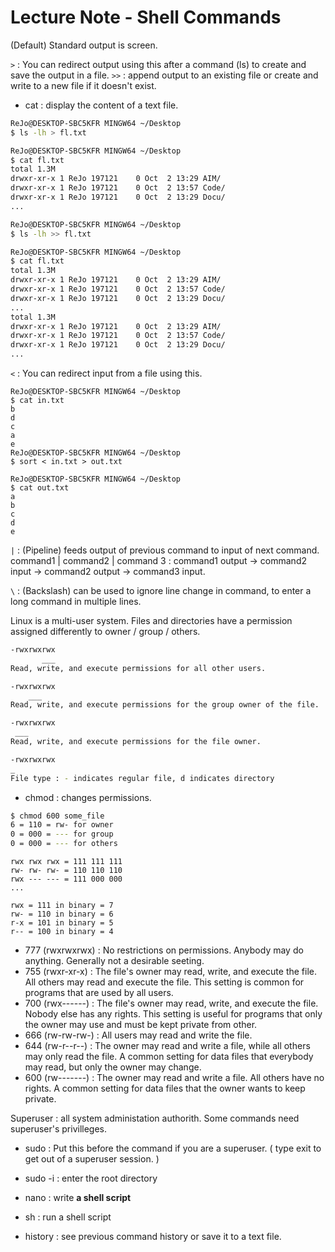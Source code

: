 # Lecture Note - Shell Commands

(Default) Standard output is screen.  

`>` : You can redirect output using this after a command (ls) to create and save the output in a file.
`>>` : append output to an existing file or create and write to a new file if it doesn't exist.

- cat : display the content of a text file.

```sh
ReJo@DESKTOP-SBC5KFR MINGW64 ~/Desktop
$ ls -lh > fl.txt

ReJo@DESKTOP-SBC5KFR MINGW64 ~/Desktop
$ cat fl.txt
total 1.3M
drwxr-xr-x 1 ReJo 197121    0 Oct  2 13:29 AIM/
drwxr-xr-x 1 ReJo 197121    0 Oct  2 13:57 Code/
drwxr-xr-x 1 ReJo 197121    0 Oct  2 13:29 Docu/
...

ReJo@DESKTOP-SBC5KFR MINGW64 ~/Desktop
$ ls -lh >> fl.txt

ReJo@DESKTOP-SBC5KFR MINGW64 ~/Desktop
$ cat fl.txt
total 1.3M
drwxr-xr-x 1 ReJo 197121    0 Oct  2 13:29 AIM/
drwxr-xr-x 1 ReJo 197121    0 Oct  2 13:57 Code/
drwxr-xr-x 1 ReJo 197121    0 Oct  2 13:29 Docu/
...
total 1.3M
drwxr-xr-x 1 ReJo 197121    0 Oct  2 13:29 AIM/
drwxr-xr-x 1 ReJo 197121    0 Oct  2 13:57 Code/
drwxr-xr-x 1 ReJo 197121    0 Oct  2 13:29 Docu/
...
```

`<` : You can redirect input from a file using this.

```
ReJo@DESKTOP-SBC5KFR MINGW64 ~/Desktop
$ cat in.txt
b
d
c
a
e
ReJo@DESKTOP-SBC5KFR MINGW64 ~/Desktop
$ sort < in.txt > out.txt

ReJo@DESKTOP-SBC5KFR MINGW64 ~/Desktop
$ cat out.txt
a
b
c
d
e
```

`|` : (Pipeline) feeds output of previous command to input of next command.  
command1 | command2 | command 3 : command1 output -> command2 input -> command2 output -> command3 input.  

`\` : (Backslash) can be used to ignore line change in command, to enter a long command in multiple lines.


Linux is a multi-user system.
Files and directories have a permission assigned differently to owner / group / others.

```sh
-rwxrwxrwx
       ___
Read, write, and execute permissions for all other users.
```
```sh
-rwxrwxrwx
    ___   
Read, write, and execute permissions for the group owner of the file.
```
```sh
-rwxrwxrwx
 ___      
Read, write, and execute permissions for the file owner.
```
```sh
-rwxrwxrwx
_
File type : - indicates regular file, d indicates directory
```

- chmod : changes permissions.
```sh
$ chmod 600 some_file
6 = 110 = rw- for owner
0 = 000 = --- for group
0 = 000 = --- for others
```
```
rwx rwx rwx = 111 111 111
rw- rw- rw- = 110 110 110
rwx --- --- = 111 000 000
...

rwx = 111 in binary = 7
rw- = 110 in binary = 6
r-x = 101 in binary = 5
r-- = 100 in binary = 4
```

- 777 (rwxrwxrwx) : No restrictions on permissions. Anybody may do anything. Generally not a desirable seeting.
- 755 (rwxr-xr-x) : The file's owner may read, write, and execute the file. All others may read and execute the file. This setting is common for programs that are used by all users.
- 700 (rwx------) : The file's owner may read, write, and execute the file. Nobody else has any rights. This setting is useful for programs that only the owner may use and must be kept private from other.
- 666 (rw-rw-rw-) : All users may read and write the file.
- 644 (rw-r--r--) : The owner may read and write a file, while all others may only read the file. A common setting for data files that everybody may read, but only the owner may change.
- 600 (rw-------) : The owner may read and write a file. All others have no rights. A common setting for data files that the owner wants to keep private.

Superuser : all system administation authorith. Some commands need superuser's privilleges.

- sudo : Put this before the command if you are a superuser. ( type exit to get out of a superuser session. )
- sudo -i : enter the root directory

- nano : write **a shell script**
- sh : run a shell script

- history : see previous command history or save it to a text file.

